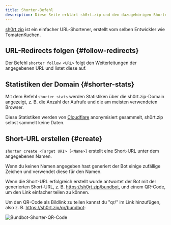 ```yaml
---
title: Shorter-Befehl
description: Diese Seite erklärt sh0rt.zip und den dazugehörigen Shorter-Befehl.
---
```


[sh0rt.zip](https://sh0rt.zip) ist ein einfacher URL-Shortener, erstellt vom selben Entwickler wie TomatenKuchen.

## URL-Redirects folgen {#follow-redirects}

Der Befehl `shorter follow <URL>` folgt den Weiterleitungen der angegebenen URL und listet diese auf.

## Statistiken der Domain {#shorter-stats}

Mit dem Befehl `shorter stats` werden Statistiken über die sh0rt.zip-Domain angezeigt, z. B. die Anzahl der Aufrufe und die am meisten verwendeten Browser.

Diese Statistiken werden von [Cloudflare](https://cloudflare.com) anonymisiert gesammelt, sh0rt.zip selbst sammelt keine Daten.

## Short-URL erstellen {#create}

`shorter create <Target URI> [<Name>]` erstellt eine Short-URL unter dem angegebenen Namen.

Wenn du keinen Namen angegeben hast generiert der Bot einige zufällige Zeichen und verwendet diese für den Namen.

Wenn die Short-URL erfolgreich erstellt wurde antwortet der Bot mit der generierten Short-URL, z. B. https://sh0rt.zip/bundbot, und einem QR-Code, um den Link einfacher teilen zu können.

Um den QR-Code als Bildlink zu teilen kannst du "qr/" im Link hinzufügen, also z. B. https://sh0rt.zip/qr/bundbot:

![Bundbot-Shorter-QR-Code](https://sh0rt.zip/qr/bundbot)
